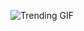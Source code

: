 
<!-- GIF_SECTION -->
![Trending GIF](https://media1.giphy.com/media/v1.Y2lkPThiYjIxNzcyaDRpY210NTlrdWFiZ3A3bDd5ZHI3ZzQ0dXgwNmFqaHl2Y2ttc2ZwZCZlcD12MV9naWZzX3NlYXJjaCZjdD1n/HekrB46ZE0f5K/giphy.gif)
<!-- END_GIF_SECTION -->
